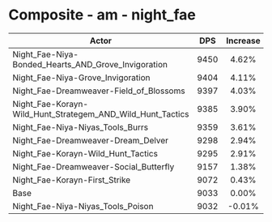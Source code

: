 # Composite - am - night_fae
| Actor | DPS | Increase |
|---|:---:|:---:|
|Night_Fae-Niya-Bonded_Hearts_AND_Grove_Invigoration|9450|4.62%|
|Night_Fae-Niya-Grove_Invigoration|9404|4.11%|
|Night_Fae-Dreamweaver-Field_of_Blossoms|9397|4.03%|
|Night_Fae-Korayn-Wild_Hunt_Strategem_AND_Wild_Hunt_Tactics|9385|3.90%|
|Night_Fae-Niya-Niyas_Tools_Burrs|9359|3.61%|
|Night_Fae-Dreamweaver-Dream_Delver|9298|2.94%|
|Night_Fae-Korayn-Wild_Hunt_Tactics|9295|2.91%|
|Night_Fae-Dreamweaver-Social_Butterfly|9157|1.38%|
|Night_Fae-Korayn-First_Strike|9072|0.43%|
|Base|9033|0.00%|
|Night_Fae-Niya-Niyas_Tools_Poison|9032|-0.01%|
